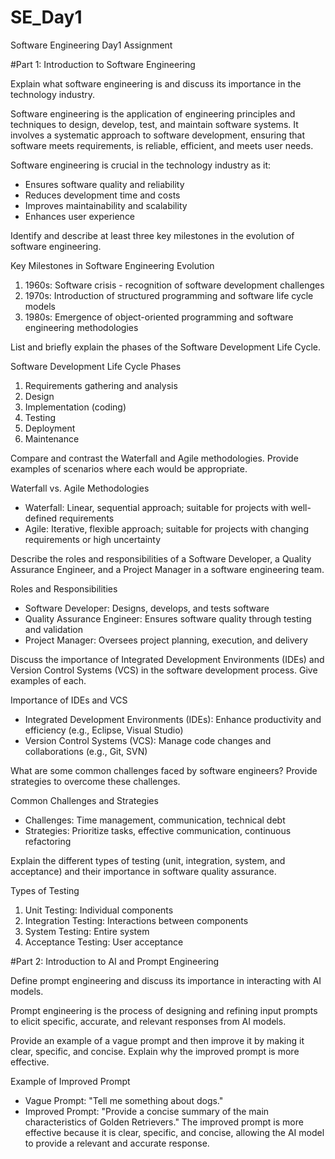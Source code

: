 # SE_Day1
Software Engineering Day1 Assignment

#Part 1: Introduction to Software Engineering

Explain what software engineering is and discuss its importance in the technology industry.

Software engineering is the application of engineering principles and techniques to design, develop, test, and maintain software systems. It involves a systematic approach to software development, ensuring that software meets requirements, is reliable, efficient, and meets user needs.

Software engineering is crucial in the technology industry as it:
- Ensures software quality and reliability
- Reduces development time and costs
- Improves maintainability and scalability
- Enhances user experience

Identify and describe at least three key milestones in the evolution of software engineering.

Key Milestones in Software Engineering Evolution
1. 1960s: Software crisis - recognition of software development challenges
2. 1970s: Introduction of structured programming and software life cycle models
3. 1980s: Emergence of object-oriented programming and software engineering methodologies

List and briefly explain the phases of the Software Development Life Cycle.

Software Development Life Cycle Phases
1. Requirements gathering and analysis
2. Design
3. Implementation (coding)
4. Testing
5. Deployment
6. Maintenance

Compare and contrast the Waterfall and Agile methodologies. Provide examples of scenarios where each would be appropriate.

Waterfall vs. Agile Methodologies
- Waterfall: Linear, sequential approach; suitable for projects with well-defined requirements
- Agile: Iterative, flexible approach; suitable for projects with changing requirements or high uncertainty

Describe the roles and responsibilities of a Software Developer, a Quality Assurance Engineer, and a Project Manager in a software engineering team.

Roles and Responsibilities
- Software Developer: Designs, develops, and tests software
- Quality Assurance Engineer: Ensures software quality through testing and validation
- Project Manager: Oversees project planning, execution, and delivery

Discuss the importance of Integrated Development Environments (IDEs) and Version Control Systems (VCS) in the software development process. Give examples of each.

Importance of IDEs and VCS
- Integrated Development Environments (IDEs): Enhance productivity and efficiency (e.g., Eclipse, Visual Studio)
- Version Control Systems (VCS): Manage code changes and collaborations (e.g., Git, SVN)

What are some common challenges faced by software engineers? Provide strategies to overcome these challenges.

Common Challenges and Strategies
- Challenges: Time management, communication, technical debt
- Strategies: Prioritize tasks, effective communication, continuous refactoring

Explain the different types of testing (unit, integration, system, and acceptance) and their importance in software quality assurance.

Types of Testing
1. Unit Testing:  Individual components
2. Integration Testing: Interactions between components
3. System Testing: Entire system
4. Acceptance Testing: User acceptance


#Part 2: Introduction to AI and Prompt Engineering

Define prompt engineering and discuss its importance in interacting with AI models.

Prompt engineering is the process of designing and refining input prompts to elicit specific, accurate, and relevant responses from AI models.

Provide an example of a vague prompt and then improve it by making it clear, specific, and concise. Explain why the improved prompt is more effective.

Example of Improved Prompt
- Vague Prompt: "Tell me something about dogs."
- Improved Prompt: "Provide a concise summary of the main characteristics of Golden Retrievers."
The improved prompt is more effective because it is clear, specific, and concise, allowing the AI model to provide a relevant and accurate response.
